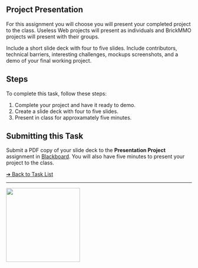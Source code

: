 <style>@import url("//readme.codeadam.ca/readme.css");</style>

## Project Presentation

For this assignment you will choose you will present your completed project to the class. Useless Web projects will present as individuals and BrickMMO projects will present with their groups.

Include a short slide deck with four to five slides. Include contributors, technical barriers, interesting challenges, mockups screenshots, and a demo of your final working project. 

## Steps

To complete this task, follow these steps:

1. Complete your project and have it ready to demo.
2. Create a slide deck with four to five slides. 
3. Present in class for approxamately five minutes.

## Submitting this Task

Submit a PDF copy of your slide deck to the **Presentation Project** assignment in [Blackboard](https://learn.humber.ca/). You will also have five minutes to present your project to the class.

[&#10132; Back to Task List](/)

---

<a href="https://brickmmo.com">
<img src="https://cdn.brickmmo.com/images@1.0.0/brickmmo-logo-coloured-horizontal.png" width="200">
</a>

<script src="https://cdn.brickmmo.com/bar@1.0.0/bar.js"></script>
